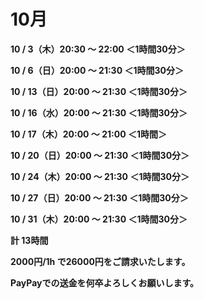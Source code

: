 # 10月

**10 / 3（木）20:30 〜 22:00 ＜1時間30分＞**

**10 / 6（日）20:00 〜 21:30 ＜1時間30分＞**

**10 / 13（日）20:00 〜 21:30 ＜1時間30分＞**

**10 / 16（水）20:00 〜 21:30 ＜1時間30分＞**

**10 / 17（木）20:00 〜 21:00 ＜1時間＞**

**10 / 20（日）20:00 〜 21:30 ＜1時間30分＞**

**10 / 24（木）20:00 〜 21:30 ＜1時間30分＞**

**10 / 27（日）20:00 〜 21:30 ＜1時間30分＞**

**10 / 31（木）20:00 〜 21:30 ＜1時間30分＞**

**計 13時間**

**2000円/1h で26000円をご請求いたします。**

**PayPayでの送金を何卒よろしくお願いします。**